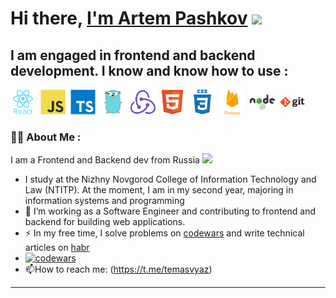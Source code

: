 
<h1>
    Hi there, <a href="https://temaweb10.github.io/temapashkov">I'm Artem Pashkov</a> 
    <img src="https://media.giphy.com/media/hvRJCLFzcasrR4ia7z/giphy.gif" width="30px"/>
  </h1>
  
<h2>I am engaged in frontend and backend development. I know and know how to use :</h2>

<div>
  <img src="https://github.com/devicons/devicon/blob/master/icons/react/react-original-wordmark.svg" title="React" alt="React" width="40" height="40"/>&nbsp;
     <img src="https://github.com/devicons/devicon/blob/master/icons/javascript/javascript-original.svg" title="JavaScript" alt="JavaScript" width="40" height="40"/>&nbsp;
      <img src="https://github.com/devicons/devicon/blob/master/icons/typescript/typescript-original.svg" title="JavaScript" alt="JavaScript" width="40" height="40"/>&nbsp;
       <img src="https://github.com/devicons/devicon/blob/master/icons/go/go-original.svg" title="go" alt="go" width="40" height="40"/>&nbsp;
      <img src="https://github.com/devicons/devicon/blob/master/icons/redux/redux-original.svg" title="Redux" alt="Redux " width="40" height="40"/>&nbsp;
      <img src="https://github.com/devicons/devicon/blob/master/icons/html5/html5-original.svg" title="HTML5" alt="HTML" width="40" height="40"/>&nbsp;
  <img src="https://github.com/devicons/devicon/blob/master/icons/css3/css3-plain-wordmark.svg"  title="CSS3" alt="CSS" width="40" height="40"/>&nbsp;
  <img src="https://github.com/devicons/devicon/blob/master/icons/firebase/firebase-plain-wordmark.svg" title="Firebase" alt="Firebase" width="40" height="40"/>&nbsp;
  <img src="https://github.com/devicons/devicon/blob/master/icons/nodejs/nodejs-original-wordmark.svg" title="NodeJS" alt="NodeJS" width="40" height="40"/>&nbsp;
  <img src="https://github.com/devicons/devicon/blob/master/icons/git/git-original-wordmark.svg" title="Git" **alt="Git" width="40" height="40"/>
</div>


### 👩‍💻 About Me :
I am a Frontend and Backend dev  from Russia <img src="https://media.giphy.com/media/WUlplcMpOCEmTGBtBW/giphy.gif" width="30">
- I study at the Nizhny Novgorod College of Information Technology and Law (NTITP). At the moment, I am in my second year, majoring in information systems and programming
- :telescope: I’m working as a Software Engineer and contributing to frontend and backend for building web applications.
- :zap: In my free time, I solve problems on  <a href="https://www.codewars.com/users/temaweb10">codewars</a> and write technical articles on <a href="https://habr.com/ru/users/temaweb10/publications/articles/">habr</a> 
- [![codewars](https://www.codewars.com/users/temaweb10/badges/large)](https://www.codewars.com/users/temaweb10)
- :mailbox:How to reach me: (https://t.me/temasvyaz)
---
